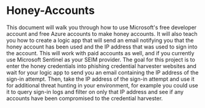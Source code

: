 # Honey-Accounts
This document will walk you through how to use Microsoft's free developer account and free Azure accounts to make honey accounts. It will also teach you how to create a logic app that will send an email notifying you that the honey account has been used and the IP address that was used to sign into the account. This will work with paid accounts as well, and if you currently use Microsoft Sentinel as your SEIM provider. The goal for this project is to enter the honey credentials into phishing credential harvester websites and wait for your logic app to send you an email containing the IP address of the sign-in attempt. Then, take the IP address of the sign-in attempt and use it for additional threat hunting in your environment, for example you could use it to query sign-in logs and filter on only that IP address and see if any accounts have been compromised to the credential harvester.
